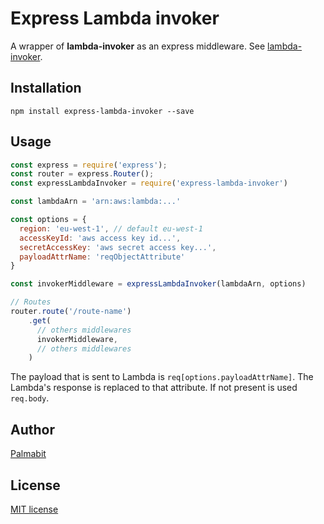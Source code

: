# Express Lambda invoker

A wrapper of **lambda-invoker** as an express middleware. See [lambda-invoker](https://github.com/Palmabit-IT/lambda-invoker).

## Installation

```
npm install express-lambda-invoker --save
```

## Usage

```js
const express = require('express');
const router = express.Router();
const expressLambdaInvoker = require('express-lambda-invoker')

const lambdaArn = 'arn:aws:lambda:...'

const options = {
  region: 'eu-west-1', // default eu-west-1
  accessKeyId: 'aws access key id...',
  secretAccessKey: 'aws secret access key...',
  payloadAttrName: 'reqObjectAttribute'
}

const invokerMiddleware = expressLambdaInvoker(lambdaArn, options)

// Routes
router.route('/route-name')
    .get(
      // others middlewares
      invokerMiddleware,
      // others middlewares
    )
```

The payload that is sent to Lambda is `req[options.payloadAttrName]`. The Lambda's response is replaced to that attribute. If not present is used `req.body`.

## Author

[Palmabit](https://palmabit.com)

## License

[MIT license](LICENSE)
